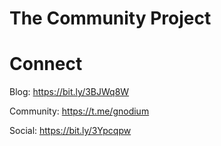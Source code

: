 # The Community Project

# Connect
Blog: https://bit.ly/3BJWq8W

Community: https://t.me/gnodium

Social: https://bit.ly/3Ypcqpw


